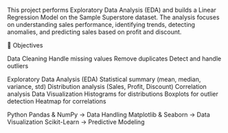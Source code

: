 This project performs Exploratory Data Analysis (EDA) and builds a Linear Regression Model on the Sample Superstore dataset.
The analysis focuses on understanding sales performance, identifying trends, detecting anomalies, and predicting sales based on profit and discount.

🎯 Objectives

Data Cleaning
Handle missing values
Remove duplicates
Detect and handle outliers

Exploratory Data Analysis (EDA)
Statistical summary (mean, median, variance, std)
Distribution analysis (Sales, Profit, Discount)
Correlation analysis
Data Visualization
Histograms for distributions
Boxplots for outlier detection
Heatmap for correlations

Python
Pandas & NumPy → Data Handling
Matplotlib & Seaborn → Data Visualization
Scikit-Learn → Predictive Modeling
